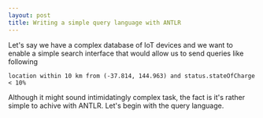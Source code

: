 ```yaml
---
layout: post
title: Writing a simple query language with ANTLR
---
```


Let's say we have a complex database of IoT devices and we want to enable a simple search interface that would allow us to send queries like following


    location within 10 km from (-37.814, 144.963) and status.stateOfCharge < 10%


Although it might sound intimidatingly complex task, the fact is it's rather simple to achive with ANTLR. Let's begin with the query language.